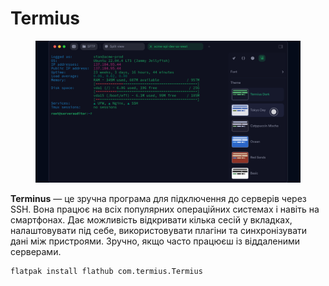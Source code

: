 # Termius

<figure><img src="../../.gitbook/assets/image (2).png" alt=""><figcaption></figcaption></figure>

**Terminus** — це зручна програма для підключення до серверів через SSH. Вона працює на всіх популярних операційних системах і навіть на смартфонах. Дає можливість відкривати кілька сесій у вкладках, налаштовувати під себе, використовувати плагіни та синхронізувати дані між пристроями. Зручно, якщо часто працюєш із віддаленими серверами.

```bash
flatpak install flathub com.termius.Termius
```
